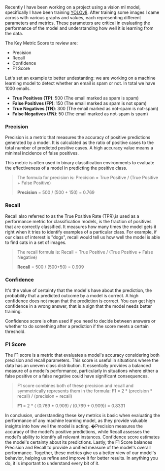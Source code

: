 Recently I have been working on a project using a vision ml model, specifically I have been training [YOLOv8](https://github.com/ultralytics/ultralytics). After training some images I came across with various graphs and values, each representing different parameters and metrics. These parameters are critical in evaluating the performance of the model and understanding how well it is learning from the data.

The Key Metric Score to review are:
- Precision
- Recall
- Confidence
- F1 Score


Let's set an example to better undestanting: we are working on a machine learning model to detect whether an email is spam or not. In total we have 1000 emails.

- **True Positives (TP)**: 500 (The email marked as spam is spam)
- **False Positives (FP)**: 150 (The email marked as spam is not spam)
- **True Negatives (TN)**: 300 (The email marked as  not-spam is not-spam)
- **False Negatives (FN)**: 50 (The email marked as not-spam is spam)



### Precision

Precision is a metric that measures the accuracy of positive predictions generated by a model. It is calculated as the ratio of positive cases to the total number of predicted positive cases. A high accuracy value means a minimal incidence of false positives.

This metric is often used in binary classification environments to evaluate the effectiveness of a model in predicting the positive class.


> The formula for precision is: Precision = True Positive / (True Positive + False Positive)
>
> **Precision** = 500 / (500 + 150) = 0.769



### Recall

Recall also referred to as the True Positive Rate (TPR),is used as a performance metric for classification models, is the fraction of positives that are correctly classified.
It measures how many times the model gets it right when it tries to identify examples of a particular class. For example, if our class of interest is "dogs", recall would tell us how well the model is able to find cats in a set of images.


> The recall formula is: Recall = True Positive / (True Positive + False Negative)
>
> **Recall** = 500 / (500+50) = 0.909


### Confidence

It's the value of certainty that the model's have about the prediction, the probability that a predicted outcome by a model is correct. A high confidence does not mean that the prediction is correct. You can get high confidence in a wrong answer, that is a sign that the model needs better training.

Confidence score is often used if you need to decide between answers or whether to do something after a prediction if the score meets a certain threshold.



### F1 Score

The F1 score is a metric that evaluates a model's accuracy considering both precision and recall parameters. This score is useful in situations where the data has an uneven class distribution. It essentially provides a balanced measure of a model's performance, particularly in situations where either a false positive or a false negative could have significant consequences. 


> F1 score combines both of these precision and recall and symmetrically represents them in the formula: F1 = 2 * (precision * recall) / (precision + recall)
>
> **F1** = 2 * ( (0.769 * 0.909) / (0.769 + 0.909)) = 0.8331 
>

In conclusion, understanding these key metrics is basic when evaluating the performance of any machine learning model, as they provide valuable insights into how well the model is acting. �Precision measures the accuracy of the model's positive predictions, while Recall assesses the model's ability to identify all relevant instances. Confidence score estimates the model's certainty about its predictions. Lastly, the F1 Score balances Precision and Recall to provide a unified measure of the model's overall performance. Together, these metrics give us a better view of our model's behavior, helping us refine and improve it for better results. In anything you do, it is important to understand every bit of it.